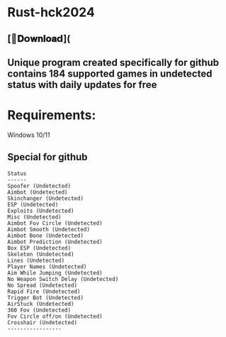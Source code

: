 # Rust-hck2024

## [📁𝐃𝗼𝐰𝐧𝐥𝐨𝐚𝗱](


## Unique program created specifically for github contains 184 supported games in undetected status with daily updates for free
# Requirements:

   Windows 10/11 



   ## Special for github

   ```
 Status
 ------
Spoofer (Undetected)
Aimbot (Undetected)
Skinchanger (Undetected)
ESP (Undetected)
Exploits (Undetected)
Misc (Undetected)
Aimbot Fov Circle (Undetected)
Aimbot Smooth (Undetected)
Aimbot Bone (Undetected)
Aimbot Prediction (Undetected)
Box ESP (Undetected)
Skeleton (Undetected)
Lines (Undetected)
Player Names (Undetected)
Aim While Jumping (Undetected)
No Weapon Switch Delay (Undetected)
No Spread (Undetected)
Rapid Fire (Undetected)
Trigger Bot (Undetected)
AirStuck (Undetected)
360 Fov (Undetected)
Fov Circle off/on (Undetected)
Crosshair (Undetected)
 -----------------
```

